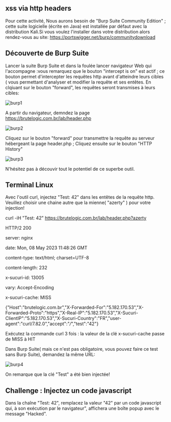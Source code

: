 ## xss via http headers

Pour cette activité, Nous aurons besoin de "Burp Suite Community Edition" ; cette suite logicielle (écrite en Java) est installée par défaut avec la distribution Kali.Si vous voulez l'installer dans votre distribution alors rendez-vous au site: https://portswigger.net/burp/communitydownload

## Découverte de Burp Suite

Lancer la suite Burp Suite et dans la foulée lancer navigateur Web qui l'accompagne :vous remarquez que le bouton "intercept is on" est actif ; ce bouton permet d'intercepter les requêtes http avant d'atteindre leurs cibles ( vous permettant d'analyser et modifier la requête et ses entêtes. En clqiuant sur le bouton "forward", les requêtes seront transmises à leurs cibles:

![burp1](https://user-images.githubusercontent.com/38082725/236813494-47bcb764-0302-4267-889c-1867abf56e6c.png)

A partir du navigateur, demndez la page https://brutelogic.com.br/lab/header.php

![burp2](https://user-images.githubusercontent.com/38082725/236814152-6fe08b39-3f7a-4a45-ba2f-4cb685d11d02.png)

Cliquez sur le bouton "forward" pour transmettre la requête au serveur hébergeant la page header.php ; Cliquez ensuite sur le bouton "HTTP History"

![burp3](https://user-images.githubusercontent.com/38082725/236814646-eb97496d-8137-40a0-8acc-5b692ec4413b.png)

N'hésitez pas à découvir tout le potentiel de ce superbe outil.

## Terminal Linux

Avec l'outil curl, injectez  "Test: 42" dans les entêtes de la requête http. Veuillez choisir une chaine autre que la mienne( "azerty" ) pour votre injection! 

curl -iH "Test: 42"  https://brutelogic.com.br/lab/header.php?azerty

HTTP/2 200

server: nginx

date: Mon, 08 May 2023 11:48:26 GMT

content-type: text/html; charset=UTF-8

content-length: 232

x-sucuri-id: 13005

vary: Accept-Encoding

x-sucuri-cache: MISS

{"Host":"brutelogic.com.br","X-Forwarded-For":"5.182.170.53","X-Forwarded-Proto":"https","X-Real-IP":"5.182.170.53","X-Sucuri-ClientIP":"5.182.170.53","X-Sucuri-Country":"FR","user-agent":"curl\/7.82.0","accept":"*\/*","test":"42"}

Exécutez la commande curl 3 fois : la valeur de la clé x-sucuri-cache passe de MISS à HIT

Dans Burp Suite( mais ce n'est pas obligatoire, vous pouvez faire ce test sans Burp Suite), demandez la même URL:

![burp4](https://user-images.githubusercontent.com/38082725/236817199-8aab5f83-cda5-4fe7-a77b-dd7af086fb98.png)

On remarque que la clé "Test" a été bien injectée!


## Challenge : Injectez un code javascript

Dans la chaîne "Test: 42", remplacez la valeur "42" par un code javascript qui, à son exécution par le navigateur", affichera une boîte popup avec le message "Hacked".
